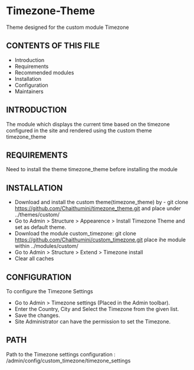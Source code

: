 # Timezone-Theme
Theme designed for the custom module Timezone

CONTENTS OF THIS FILE
---------------------

 * Introduction
 * Requirements
 * Recommended modules
 * Installation
 * Configuration
 * Maintainers

INTRODUCTION
------------

The module which displays the current time based on the timezone configured in the site and rendered using the custom theme timezone_theme

REQUIREMENTS
------------

Need to install the theme  timezone_theme before installing the module

INSTALLATION
------------

 *  Download and install the custom theme(timezone_theme) by - git clone https://github.com/Chaithumini/timezone_theme.git and place under ../themes/custom/
 *  Go to Admin > Structure >  Appearence > Install Timezone Theme and set as default theme.
 *  Download the module custom_timezone:  git clone https://github.com/Chaithumini/custom_timezone.git place ihe module within ../modules/custom/
 *  Go to Admin > Structure > Extend > Timezone install
 *  Clear all caches
 
CONFIGURATION
-------------
To configure the Timezone Settings

  *  Go to Admin > Timezone settings (Placed in the Admin toolbar).
  *  Enter the Country, City and Select the Timezone from the given list.
  *  Save the changes.
  *  Site Administrator can have the permission to set the Timezone.
  
PATH
----
Path to the Timezone settings configuration : /admin/config/custom_timezone/timezone_settings
